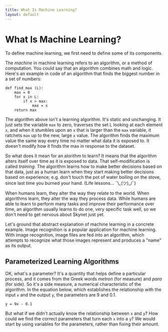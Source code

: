 ```yaml
---
title: What Is Machine Learning?
layout: default
---
```


# What Is Machine Learning?

To define machine learning, we first need to define some of its components. 

The *machine* in machine learning refers to an algorithm, or a method of computation. You could say that an algorithm combines math and logic. Here's an example in code of an algorithm that finds the biggest number in a set of numbers:

    def find_max (L):
        max = 0
        for x in L:
            if x > max:
                max = x
        return max

The algorithm above isn't a learning algorithm. It's static and unchanging. It just sets the variable `max` to zero, traverses the set L looking at each element `x`, and when it stumbles upon an `x` that is larger than the `max` variable, it ratchets `max` up to the new, large `x` value. The algorithm finds the maximum value the same way every time no matter what data it is exposed to. It doesn't modify how it finds the max in response to the dataset.

So what does it mean for an alorithm to learn? It means that the algorithm alters itself over time as it is exposed to data. That self-modification is called *training*. The algorithm learns how to make better decisions based on that data, just as a human learn when they start making better decisions based on experience; e.g. don't touch the pot of water boiling on the stove, since last time you burned your hand. (Life lessons... ¯\\\_(ツ)_/¯)

When humans learn, they alter the way they relate to the world. When algorithms learn, they alter the way they process data. While humans are able to learn to perform many tasks and improve their performance over time, an algorithm usually learns to do one, very specific task well, so we don't need to get nervous about Skynet just yet.

Let's ground that abstract explanation of machine learning in a concrete example. Image recognition is a popular application for machine learning. With image recognition, image files are fed into an algorithm, which attempts to recognize what those images represent and produces a "name" as its output. 

## Parameterized Learning Algorithms

OK, what's a parameter? It's a quantity that helps define a particular process, and it comes from the Greek words *metron* (for measure) and *para* (for side). So it's a side measure, a numerical characteristic of the algorithm. In the equation below, which establishes the relationship with the input `x` and the output `y`, the parameters are 9 and 0.1. 

`y = 9x - 0.1`

But what if we didn't actually know the relationship between `x` and `y`? How could we find the correct parameters that turn each `x` into a `y`? We would start by using variables for the parameters, rather than fixing their amount. 


